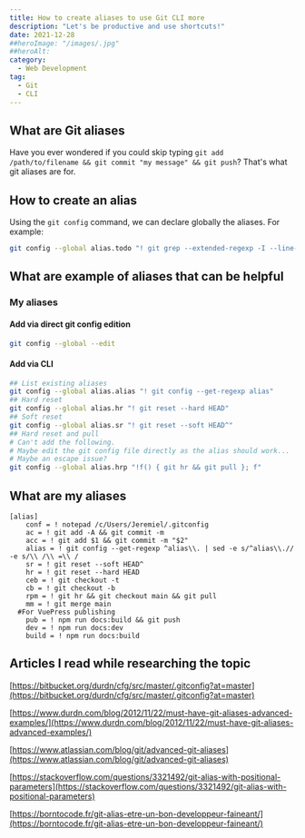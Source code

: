 ```yaml
---
title: How to create aliases to use Git CLI more
description: "Let's be productive and use shortcuts!"
date: 2021-12-28
##heroImage: "/images/.jpg"
##heroAlt:
category:
  - Web Development
tag:
  - Git
  - CLI
---
```


## What are Git aliases

Have you ever wondered if you could skip typing `git add /path/to/filename && git commit "my message" && git push`? That's what git aliases are for.

## How to create an alias

Using the `git config` command, we can declare globally the aliases. For example:

```sh
git config --global alias.todo "! git grep --extended-regexp -I --line-number --break --heading --color=auto 'TODO|FIXME'"
```

## What are example of aliases that can be helpful

### My aliases

#### Add via direct git config edition

```bash
git config --global --edit
```

#### Add via CLI

```bash
## List existing aliases
git config --global alias.alias "! git config --get-regexp alias"
## Hard reset
git config --global alias.hr "! git reset --hard HEAD"
## Soft reset
git config --global alias.sr "! git reset --soft HEAD^"
## Hard reset and pull
# Can't add the following.
# Maybe edit the git config file directly as the alias should work...
# Maybe an escape issue?
git config --global alias.hrp "!f() { git hr && git pull }; f"
```

## What are my aliases

<!-- markdownlint-disable MD040 -->

```
[alias]
	conf = ! notepad /c/Users/Jeremiel/.gitconfig
	ac = ! git add -A && git commit -m
	acc = ! git add $1 && git commit -m "$2"
	alias = ! git config --get-regexp ^alias\\. | sed -e s/^alias\\.// -e s/\\ /\\ =\\ /
	sr = ! git reset --soft HEAD^
	hr = ! git reset --hard HEAD
	ceb = ! git checkout -t
	cb = ! git checkout -b
	rpm = ! git hr && git checkout main && git pull
	mm = ! git merge main
  #For VuePress publishing
	pub = ! npm run docs:build && git push
	dev = ! npm run docs:dev
	build = ! npm run docs:build
```

## Articles I read while researching the topic

[https://bitbucket.org/durdn/cfg/src/master/.gitconfig?at=master](https://bitbucket.org/durdn/cfg/src/master/.gitconfig?at=master)

[https://www.durdn.com/blog/2012/11/22/must-have-git-aliases-advanced-examples/](https://www.durdn.com/blog/2012/11/22/must-have-git-aliases-advanced-examples/)

[https://www.atlassian.com/blog/git/advanced-git-aliases](https://www.atlassian.com/blog/git/advanced-git-aliases)

[https://stackoverflow.com/questions/3321492/git-alias-with-positional-parameters](https://stackoverflow.com/questions/3321492/git-alias-with-positional-parameters)

[https://borntocode.fr/git-alias-etre-un-bon-developpeur-faineant/](https://borntocode.fr/git-alias-etre-un-bon-developpeur-faineant/)
